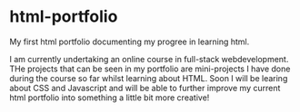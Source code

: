 # html-portfolio
My first html portfolio documenting my progree in learning html.

I am currently undertaking an online course in full-stack webdevelopment. THe projects that can be seen in my portfolio are mini-projects I have done during the course so far whilst learning about HTML.
Soon I will be learing about CSS and Javascript and will be able to further improve my current html portfolio into something a little bit more creative!
